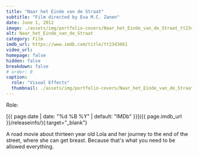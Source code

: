 ```yaml
---
title: "Naar het Einde van de Straat"
subtitle: "Film directed by Eva M.C. Zanen"
date: June 1, 2012
image: ./assets/img/portfolio-covers/Naar_het_Einde_van_de_Straat_tt2343661.webp
alt: Naar_het_Einde_van_de_Straat
category: Film
imdb_url: https://www.imdb.com/title/tt2343661
video_url: 
homepage: false
hidden: false
breakdown: false
# order: 0
caption:
  role: "Visual Effects"
  thumbnail: ./assets/img/portfolio-covers/Naar_het_Einde_van_de_Straat_tt2343661.webp
---
```

Role: <span style="color:white">{{ page.caption.role | default: "N/A" }}</span>

[{{ page.date | date: "%d %B %Y" | default: "IMDb" }}]({{ page.imdb_url }}/releaseinfo/){:target="_blank"}

A road movie about thirteen year old Lola and her journey to the end of the street, where she can get breast. Because that's what you need to be allowed everything.
